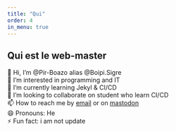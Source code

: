 ```yaml
---
title: "Qui"
order: 4
in_menu: true
---
```


## Qui est le web-master

👋 Hi, I’m @Pir-Boazo alias @Boipi.Sigre   
👀 I’m interested in programming and IT  
🌱 I’m currently learning Jekyl & CI/CD  
💞️ I’m looking to collaborate on student who learn CI/CD  
📫 How to reach me by [email](boipi.sigre@protonmail.com) or on [mastodon](https://sorcie.re/users/pirboazo)  
😄 Pronouns: He  
⚡ Fun fact: i am not update
